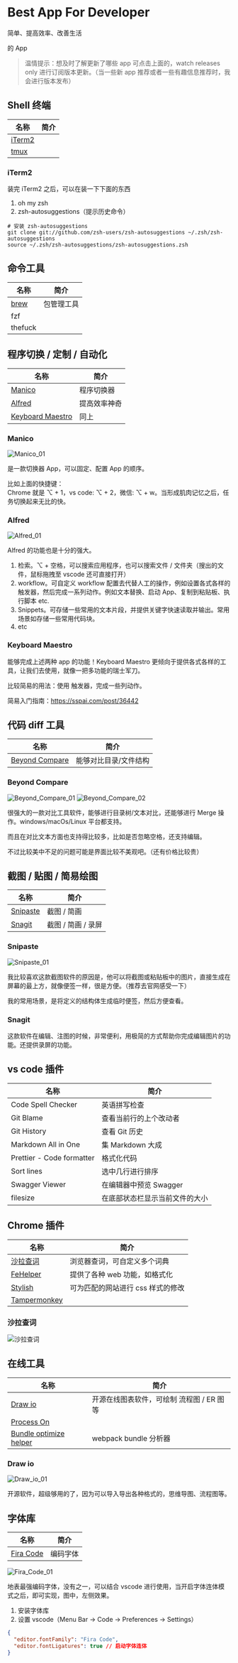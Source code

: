 # Best App For Developer

简单、提高效率、改善生活

的 App

> 温情提示：想及时了解更新了哪些 app 可点击上面的，watch releases only 进行订阅版本更新。（当一些新 app 推荐或者一些有趣信息推荐时，我会进行版本发布）

## Shell 终端

| 名称                                 | 简介 |
| ------------------------------------ | ---- |
| [iTerm2](https://www.iterm2.com)     |      |
| [tmux](https://github.com/tmux/tmux) |      |


### iTerm2

装完 iTerm2 之后，可以在装一下下面的东西

1. oh my zsh
2. zsh-autosuggestions（提示历史命令）

```shell
# 安装 zsh-autosuggestions
git clone git://github.com/zsh-users/zsh-autosuggestions ~/.zsh/zsh-autosuggestions
source ~/.zsh/zsh-autosuggestions/zsh-autosuggestions.zsh
```

## 命令工具

| 名称                    | 简介       |
| ----------------------- | ---------- |
| [brew](https://brew.sh) | 包管理工具 |
| fzf                     |            |
| thefuck                 |            |

## 程序切换 / 定制 / 自动化

| 名称                                                      | 简介         |
| --------------------------------------------------------- | ------------ |
| [Manico](https://manico.im)                               | 程序切换器   |
| [Alfred](https://www.alfredapp.com)                       | 提高效率神奇 |
| [Keyboard Maestro](https://www.keyboardmaestro.com/main/) | 同上         |

### Manico

![Manico_01](assets/Manico_01.png)

是一款切换器 App，可以固定、配置 App 的顺序。

比如上面的快捷键：<br>
Chrome 就是 ⌥ + 1，vs code: ⌥ + 2，微信: ⌥ + w。当形成肌肉记忆之后，任务切换起来无比的快。

### Alfred

![Alfred_01](assets/Alfred_01.png)

Alfred 的功能也是十分的强大。

1. 检索。⌥ + 空格，可以搜索应用程序，也可以搜索文件 / 文件夹（搜出的文件，鼠标拖拽至 vscode 还可直接打开）
2. workflow。可自定义 workflow 配置去代替人工的操作，例如设置各式各样的触发器，然后完成一系列动作。例如文本替换、启动 App、复制到粘贴板、执行脚本 etc.
3. Snippets。可存储一些常用的文本片段，并提供关键字快速读取并输出。常用场景如存储一些常用代码块。
4. etc

### Keyboard Maestro

能够完成上述两种 app 的功能！Keyboard Maestro 更倾向于提供各式各样的工具，让我们去使用，就像一把多功能的瑞士军刀。

比较简易的用法：使用 触发器，完成一些列动作。

简易入门指南：https://sspai.com/post/36442

## 代码 diff 工具

| 名称                                               | 简介                  |
| -------------------------------------------------- | --------------------- |
| [Beyond Compare](https://www.scootersoftware.com/) | 能够对比目录/文件结构 |

### Beyond Compare

![Beyond_Compare_01](assets/Beyond_Compare_01.png)
![Beyond_Compare_02](assets/Beyond_Compare_02.png)

很强大的一款对比工具软件，能够进行目录树/文本对比，还能够进行 Merge 操作。windows/macOs/Linux 平台都支持。

而且在对比文本方面也支持得比较多，比如是否忽略空格，还支持编辑。

不过比较美中不足的问题可能是界面比较不美观吧。（还有价格比较贵）

## 截图 / 贴图 / 简易绘图

| 名称                                                    | 简介               |
| ------------------------------------------------------- | ------------------ |
| [Snipaste](https://zh.snipaste.com)                     | 截图 / 简画        |
| [Snagit](https://www.techsmith.com/screen-capture.html) | 截图 / 简画 / 录屏 |

### Snipaste

![Snipaste_01](assets/Snipaste_01.png)

我比较喜欢这款截图软件的原因是，他可以将截图或粘贴板中的图片，直接生成在屏幕的最上方，就像便签一样，很是方便。（推荐去官网感受一下）

我的常用场景，是将定义的结构体生成临时便签，然后方便查看。

### Snagit

这款软件在编辑、注图的时候，非常便利，用极简的方式帮助你完成编辑图片的功能。还提供录屏的功能。

## vs code 插件

| 名称                      | 简介                           |
| ------------------------- | ------------------------------ |
| Code Spell Checker        | 英语拼写检查                   |
| Git Blame                 | 查看当前行的上个改动者         |
| Git History               | 查看 Git 历史                  |
| Markdown All in One       | 集 Markdown 大成               |
| Prettier - Code formatter | 格式化代码                     |
| Sort lines                | 选中几行进行排序               |
| Swagger Viewer            | 在编辑器中预览 Swagger         |
| filesize                  | 在底部状态栏显示当前文件的大小 |

## Chrome 插件

| 名称                                                                                                                     | 简介                              |
| ------------------------------------------------------------------------------------------------------------------------ | --------------------------------- |
| [沙拉查词](https://github.com/crimx/ext-saladict)                                                                        | 浏览器查词，可自定义多个词典      |
| [FeHelper](https://github.com/zxlie/FeHelper)                                                                            | 提供了各种 web 功能，如格式化     |
| [Stylish](https://chrome.google.com/webstore/detail/stylish-custom-themes-for/fjnbnpbmkenffdnngjfgmeleoegfcffe?hl=en-US) | 可为匹配的网站进行 css 样式的修改 |
| [Tampermonkey](https://chrome.google.com/webstore/detail/tampermonkey/dhdgffkkebhmkfjojejmpbldmpobfkfo?hl=en-US)         |                                   |

### 沙拉查词

![沙拉查词](assets/sala_01.png)

## 在线工具

| 名称                                                             | 简介                                       |
| ---------------------------------------------------------------- | ------------------------------------------ |
| [Draw io](https://www.draw.io)                                   | 开源在线图表软件，可绘制 流程图 / ER 图 等 |
| [Process On](https://www.processon.com)                          |                                            |
| [Bundle optimize helper](https://webpack.jakoblind.no/optimize/) | webpack bundle 分析器                      |

### Draw io

![Draw_io_01](assets/Draw_io_01.png)

开源软件，超级够用的了，因为可以导入导出各种格式的，思维导图、流程图等。

## 字体库

| 名称                                            | 简介     |
| ----------------------------------------------- | -------- |
| [Fira Code](https://github.com/tonsky/FiraCode) | 编码字体 |

![Fira_Code_01](assets/Fira_Code_01.png)

地表最强编码字体，没有之一，可以结合 vscode 进行使用，当开启字体连体模式之后，即可实现，图中，左侧效果。

1. 安装字体库
2. 设置 vscode（Menu Bar -> Code -> Preferences -> Settings）

```json
{
  "editor.fontFamily": "Fira Code",
  "editor.fontLigatures": true // 启动字体连体
}
```

